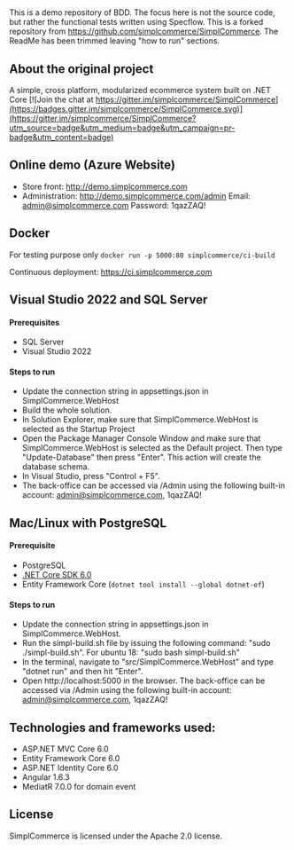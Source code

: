 # 

This is a demo repository of BDD. The focus here is not the source code, but rather the functional tests written using Specflow.
This is a forked repository from https://github.com/simplcommerce/SimplCommerce.
The ReadMe has been trimmed leaving  "how to run" sections.

## About the original project

A simple, cross platform, modularized ecommerce system built on .NET Core [![Join the chat at https://gitter.im/simplcommerce/SimplCommerce](https://badges.gitter.im/simplcommerce/SimplCommerce.svg)](https://gitter.im/simplcommerce/SimplCommerce?utm_source=badge&utm_medium=badge&utm_campaign=pr-badge&utm_content=badge)

## Online demo (Azure Website)
- Store front: http://demo.simplcommerce.com
- Administration: http://demo.simplcommerce.com/admin Email: admin@simplcommerce.com Password: 1qazZAQ!

## Docker

For testing purpose only `docker run -p 5000:80 simplcommerce/ci-build`

Continuous deployment: https://ci.simplcommerce.com

## Visual Studio 2022 and SQL Server

#### Prerequisites

- SQL Server
- Visual Studio 2022

#### Steps to run

- Update the connection string in appsettings.json in SimplCommerce.WebHost
- Build the whole solution.
- In Solution Explorer, make sure that SimplCommerce.WebHost is selected as the Startup Project
- Open the Package Manager Console Window and make sure that SimplCommerce.WebHost is selected as the Default project. Then type "Update-Database" then press "Enter". This action will create the database schema.
- In Visual Studio, press "Control + F5".
- The back-office can be accessed via /Admin using the following built-in account: admin@simplcommerce.com, 1qazZAQ!

## Mac/Linux with PostgreSQL

#### Prerequisite

- PostgreSQL
- [.NET Core SDK 6.0](https://www.microsoft.com/net/download/all)
- Entity Framework Core (`dotnet tool install --global dotnet-ef`)

#### Steps to run

- Update the connection string in appsettings.json in SimplCommerce.WebHost.
- Run the simpl-build.sh file by issuing the following command: "sudo ./simpl-build.sh". For ubuntu 18: "sudo bash simpl-build.sh"
- In the terminal, navigate to "src/SimplCommerce.WebHost" and type "dotnet run" and then hit "Enter".
- Open http://localhost:5000 in the browser. The back-office can be accessed via /Admin using the following built-in account: admin@simplcommerce.com, 1qazZAQ!

## Technologies and frameworks used:

- ASP.NET MVC Core 6.0
- Entity Framework Core 6.0
- ASP.NET Identity Core 6.0
- Angular 1.6.3
- MediatR 7.0.0 for domain event

## License

SimplCommerce is licensed under the Apache 2.0 license.
